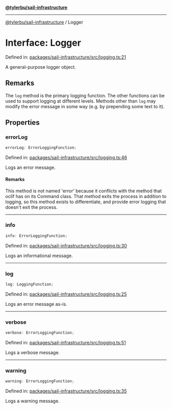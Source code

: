 [**@tylerbu/sail-infrastructure**](../README.md)

***

[@tylerbu/sail-infrastructure](../README.md) / Logger

# Interface: Logger

Defined in: [packages/sail-infrastructure/src/logging.ts:21](https://github.com/microsoft/FluidFramework/blob/main/packages/sail-infrastructure/src/logging.ts#L21)

A general-purpose logger object.

## Remarks

The `log` method is the primary logging function. The other functions can be used to support logging at different
levels. Methods other than `log` may modify the error message in some way (e.g. by prepending some text to it).

## Properties

### errorLog

```ts
errorLog: ErrorLoggingFunction;
```

Defined in: [packages/sail-infrastructure/src/logging.ts:46](https://github.com/microsoft/FluidFramework/blob/main/packages/sail-infrastructure/src/logging.ts#L46)

Logs an error message.

#### Remarks

This method is not named 'error' because it conflicts with the method that oclif has on its Command class.
That method exits the process in addition to logging, so this method exists to differentiate, and provide
error logging that doesn't exit the process.

***

### info

```ts
info: ErrorLoggingFunction;
```

Defined in: [packages/sail-infrastructure/src/logging.ts:30](https://github.com/microsoft/FluidFramework/blob/main/packages/sail-infrastructure/src/logging.ts#L30)

Logs an informational message.

***

### log

```ts
log: LoggingFunction;
```

Defined in: [packages/sail-infrastructure/src/logging.ts:25](https://github.com/microsoft/FluidFramework/blob/main/packages/sail-infrastructure/src/logging.ts#L25)

Logs an error message as-is.

***

### verbose

```ts
verbose: ErrorLoggingFunction;
```

Defined in: [packages/sail-infrastructure/src/logging.ts:51](https://github.com/microsoft/FluidFramework/blob/main/packages/sail-infrastructure/src/logging.ts#L51)

Logs a verbose message.

***

### warning

```ts
warning: ErrorLoggingFunction;
```

Defined in: [packages/sail-infrastructure/src/logging.ts:35](https://github.com/microsoft/FluidFramework/blob/main/packages/sail-infrastructure/src/logging.ts#L35)

Logs a warning message.
